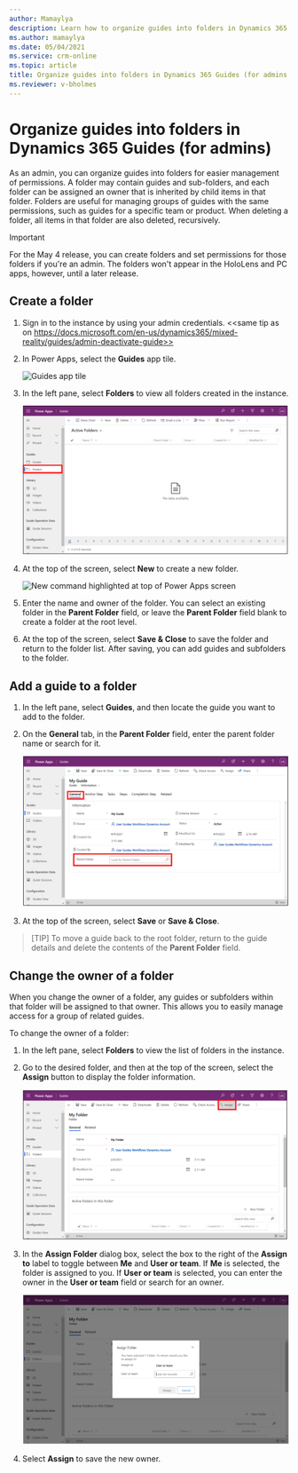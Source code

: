 ```yaml
---
author: Mamaylya
description: Learn how to organize guides into folders in Dynamics 365 Guides if you're an admin
ms.author: mamaylya
ms.date: 05/04/2021
ms.service: crm-online
ms.topic: article
title: Organize guides into folders in Dynamics 365 Guides (for admins only)
ms.reviewer: v-bholmes
---
```


# Organize guides into folders in Dynamics 365 Guides (for admins)

As an admin, you can organize guides into folders for easier management of permissions. A folder may contain guides and sub-folders, and each folder can be assigned an owner that is inherited by child items in that folder. Folders are useful for managing groups of guides with the same permissions, such as guides for a specific team or product. When deleting a folder, all items in that folder are also deleted, recursively.

> [!IMPORTANT]
> For the May 4 release, you can create folders and set permissions for those folders if you're an admin. The folders won't appear in the HoloLens and PC apps, however, until a later release.

## Create a folder

1.	Sign in to the instance by using your admin credentials.
<<same tip as on https://docs.microsoft.com/en-us/dynamics365/mixed-reality/guides/admin-deactivate-guide>>

2.	In Power Apps, select the **Guides** app tile.

    ![Guides app tile](media/xxx.PNG "Guides app tile")

3.	In the left pane, select **Folders** to view all folders created in the instance.

    ![Folders command highlighted in left pane](media/folders-command.PNG "Folders command highlighted in left pane")

4.	At the top of the screen, select **New** to create a new folder.

    ![New command highlighted at top of Power Apps screen](media/folders-create-new.PNG "New command highlighted at top of Power Apps screen") 

5.	Enter the name and owner of the folder. You can select an existing folder in the **Parent Folder** field, or leave the **Parent Folder** field blank to create a folder at the root level.

6.	At the top of the screen, select **Save & Close** to save the folder and return to the folder list. After saving, you can add guides and subfolders to the folder.

## Add a guide to a folder

1.	In the left pane, select **Guides**, and then locate the guide you want to add to the folder.    

2.	On the **General** tab, in the **Parent Folder** field, enter the parent folder name or search for it.

    ![General tab and Parent Folder field highlighted](media/folders-general-tab.PNG "General tab and Parent Folder field highlighted")

3.	At the top of the screen, select **Save** or **Save & Close**.

> [TIP]
> To move a guide back to the root folder, return to the guide details and delete the contents of the **Parent Folder** field.

## Change the owner of a folder

When you change the owner of a folder, any guides or subfolders within that folder will be assigned to that owner. This allows you to easily manage access for a group of related guides.

To change the owner of a folder:

1.	In the left pane, select **Folders** to view the list of folders in the instance.

2.	Go to the desired folder, and then at the top of the screen, select the **Assign** button to display the folder information.

    ![Assign command highlighted at top of screen](media/folders-assign.PNG "Assign command highlighted at top of screen")

3.	In the **Assign Folder** dialog box, select the box to the right of the **Assign to** label to toggle between **Me** and **User or team**. If **Me** is selected, the folder is assigned to you. If **User or team** is selected, you can enter the owner in the **User or team** field or search for an owner.

    ![Assign Folder dialog box](media/folders-assign-to.PNG "Assign Folder dialog box")

4.	Select **Assign** to save the new owner. 
